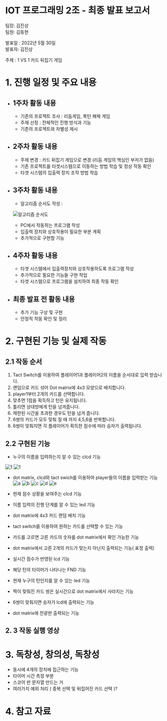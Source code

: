 # IOT 프로그래밍 2조 - 최종 발표 보고서

팀장: 김진상<br>팀원: 김동현 

발표일 : 2022년 5월 30일<br>발표자: 김진상

주제 : 1 VS 1 카드 뒤집기 게임

# 1. 진행 일정 및 주요 내용

- ## 1주차 활동 내용
  - 기존의 프로젝트 조사 : 리듬게임, 폭탄 해체 게임
  - 주제 선정 : 전체적인 진행 방식과 기능
  - 기존의 프로젝트와 차별성 제시 


- ## 2주차 활동 내용
  - 주제 변경 : 카드 뒤집기 게임으로 변경 (리듬 게임의 핵심인 부저가 없음)
  - 기존 프로젝트를 타겟시스템으로 이동하는 방법 학습 및 정상 작동 확인
  - 타겟 시스템의 입출력 장치 조작 방법 학습  



- ## 3주차 활동 내용
  - 알고리즘 순서도 작성 : 
  
  ![알고리즘 순서도](https://user-images.githubusercontent.com/80252681/171007720-70311687-6b1d-4270-8f1a-05c5568c8702.jpg)
  
  - PC에서 작동하는 프로그램 작성
  - 입출력 장치와 상호작용이 필요한 부분 계획
  - 추가적으로 구현할 기능 



- ## 4주차 활동 내용
  - 타겟 시스템에서 입출력장치와 상호작용하도록 프로그램 작성
  - 추가적으로 필요한 기능들 구현 작업
  - 타겟 시스템으로 프로그램을 설치하여 최종 작동 확인

- ## 최종 발표 전 활동 내용
  - 추가 기능 구상 및 구현
  - 안정적 작동 확인 및 정리



# 2. 구현된 기능 및 실제 작동

  ## 2.1 작동 순서
  1) Tact Switch를 이용하여 플레이어1과 플레이어2의 이름을 순서대로 입력 받습니다.
  2) 랜덤으로 카드 섞어 Dot matrix에 4x3 모양으로 배치합니다.
  3) player1부터 2개의 카드를 선택합니다.
  4) 맞추면 1점을 획득하고 턴은 유지됩니다.
  5) 틀리면 상대방에게 턴을 넘겨줍니다.
  6) 제한된 시간을 초과한 경우도 턴을 넘겨 줍니다.
  7) 6쌍의 카드가 모두 맞춰 질 때 까지 4,5,6을 반복합니다.
  8) 6쌍이 맞춰지면 각 플레이어가 획득한 점수에 따라 승자가 출력됩니다.

  ## 2.2 구현된 기능
  
  - 누구의 이름을 입력하는지 알 수 있는 clcd 기능
  
  ![1](https://user-images.githubusercontent.com/80252681/172615594-f32a0951-d14e-4526-9f9d-5b61c94253bc.jpg)
  ![1](https://user-images.githubusercontent.com/80252681/172616486-b2975aef-7991-483b-9912-fba602d75697.jpg)

  - dot matrix, clcd와 tact swich를 이용하여 player들의 이름을 입력받는 기능
  ![a](https://user-images.githubusercontent.com/80252681/172619430-c4a21311-ff66-453e-86ad-a0caee8dd872.jpg)
  ![b](https://user-images.githubusercontent.com/80252681/172619505-3b9f443a-d6f7-41e5-bfa3-23a2765801eb.jpg)
  ![c](https://user-images.githubusercontent.com/80252681/172619551-2a402b78-70b1-4ef5-8bf3-bd26c731e9fb.jpg)
  ![d](https://user-images.githubusercontent.com/80252681/172619603-841f7ebd-f75f-4d6c-86b9-4d2c4088f07a.jpg)
  ![e](https://user-images.githubusercontent.com/80252681/172619637-f71b16d7-d8f6-4548-b526-331471dda7b7.jpg)
  
  - 현재 점수 상황을 보여주는 clcd 기능
  - 이름 입력의 진행 단계를 알 수 있는 led 기능
  - dot matrix에 4x3 카드 랜덤 배치 기능
  - tact switch를 이용하여 원하는 카드를 선택할 수 있는 기능
  - 카드를 고르면 고른 카드의 숫자를 dot matrix에서 확인 가능한 기능
  - dot matrix에서 고른 2개의 카드가 맞는지 아닌지 출력되는 기능( 표정 출력)
  - 실시간 점수가 반영된 lcd 기능 
  - 해당 턴의 타이머가 나타나는 FND 기능
  - 현재 누구의 턴인지를 알 수 있는 led 기능
  - 짝이 맞춰진 카드 쌍은 실시간으로 dot matrix에서 사라지는 기능 
  - 6쌍이 맞춰지면 승자가 lcd에 출력되는 기능
  - dot matrix에 전광판 출력되는 기능


  ## 2. 3 작동 실행 영상


# 3. 독창성, 창의성, 독창성
  - 동시에 4개의 장치에 접근하는 기능 
  - 타이머 시간 측정 부분
  - 스코어 판 문자열 만드는 거
  - 여러가지 예외 처리 ( 중복 선택 및 뒤집어진 카드 선택 )?

# 4. 참고 자료 
